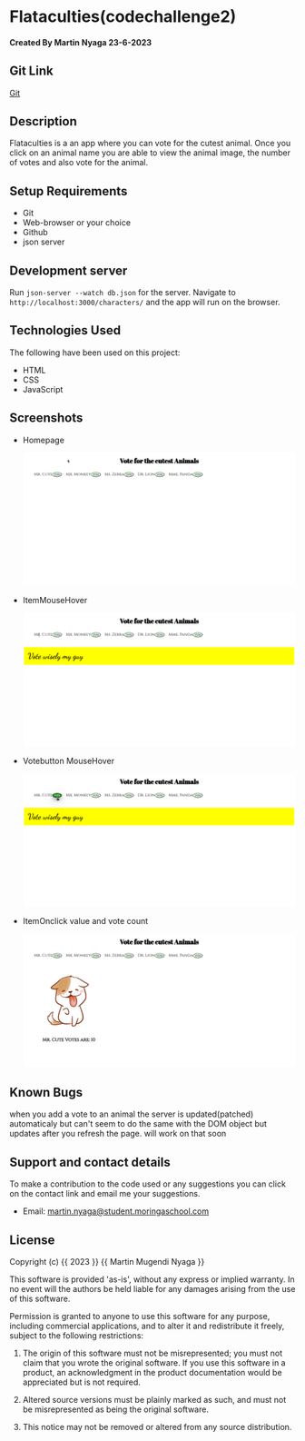 # Flataculties(codechallenge2)

#### Created By Martin Nyaga 23-6-2023

## Git Link

[Git](https://github.com/MartinNyaga/codeChallenge2)

## Description

Flataculties is a an app where you can vote for the cutest animal. Once you click on an animal name you are able to view the animal image, the number of votes and also vote for the animal.

## Setup Requirements

- Git
- Web-browser or your choice
- Github
- json server


## Development server

Run `json-server --watch db.json` for the server. Navigate to `http://localhost:3000/characters/` and the app will run on the browser. 


## Technologies Used

The following have been used on this project:

- HTML
- CSS
- JavaScript


## Screenshots 

- Homepage

  <img src="./screenshots/homepagee.png" alt="screenshot" />

- ItemMouseHover

  <img src="./screenshots/itemHover.png" alt="screenshot" />

- Votebutton MouseHover

  <img src="./screenshots/mouseHover.png" alt="screenshot" />

- ItemOnclick value and vote count

  <img src="./screenshots/animalVotee.png" alt="screenshot" />



## Known Bugs

when you add a vote to an animal the server is updated(patched) automaticaly but can't seem 
to do the same with the DOM object but updates after you refresh the page. will work on that soon

## Support and contact details 

To make a contribution to the code used or any suggestions you can click on the contact link and email me your suggestions.

- Email: martin.nyaga@student.moringaschool.com

## License

Copyright (c) {{ 2023 }} {{ Martin Mugendi Nyaga }}

This software is provided 'as-is', without any express or implied
warranty. In no event will the authors be held liable for any damages
arising from the use of this software.

Permission is granted to anyone to use this software for any purpose,
including commercial applications, and to alter it and redistribute it
freely, subject to the following restrictions:

   1. The origin of this software must not be misrepresented; you must not
   claim that you wrote the original software. If you use this software
   in a product, an acknowledgment in the product documentation would be
   appreciated but is not required.

   2. Altered source versions must be plainly marked as such, and must not be
   misrepresented as being the original software.

   3. This notice may not be removed or altered from any source
   distribution.
